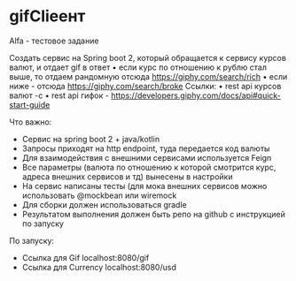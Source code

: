 # gifClieент

Alfa - тестовое задание

Создать сервис на Spring boot 2, который обращается к сервису курсов валют, и отдает gif в ответ
 • если курс по отношению к рублю стал выше, то отдаем рандомную отсюда https://giphy.com/search/rich
 • если ниже - отсюда https://giphy.com/search/broke
Ссылки:
 • rest api курсов валют -c
 • rest api гифок - https://developers.giphy.com/docs/api#quick-start-guide

Что важно:
- Сервис на spring boot 2 + java/kotlin
- Запросы приходят на http endpoint, туда передается код валюты
- Для взаимодействия с внешними сервисами используется Feign
- Все параметры (валюта по отношению к которой смотрится курс, адреса внешних сервисов и тд) вынесены в настройки
- На сервис написаны тесты (для мока внешних сервисов можно использовать @mockbean или wiremock
- Для сборки должен использоваться gradle
- Результатом выполнения должен быть репо на github с инструкцией по запуску


По запуску:
- Ссылка для Gif localhost:8080/gif
- Ссылка для Currency localhost:8080/usd
